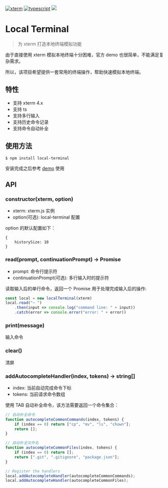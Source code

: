 [![xterm](https://img.shields.io/badge/local-xterm-blue.svg)](https://xtermjs.org/)
[![typescript](https://img.shields.io/badge/language-typescript-blue.svg)](https://www.tslang.cn/index.html)
![](https://img.shields.io/badge/license-MIT-000000.svg)

# Local Terminal

> 为 xterm 打造本地终端模拟功能

由于直接使用 xterm 模拟本地终端十分困难，官方 demo 也很简单，不能满足复杂需求。

所以，该项目希望提供一套常用的终端操作，帮助快速模拟本地终端。

## 特性

* 支持 xterm 4.x
* 支持 ts
* 支持多行输入
* 支持历史命令记录
* 支持命令自动补全

## 使用方法

``` shell
$ npm install local-terminal
```

安装完成之后参考 [demo](https://github.com/KayneWang/local-terminal/blob/master/src/demos/react.stories.js) 使用

## API

### constructor(xterm, option)

* xterm: xterm.js 实例
* option(可选): local-terminal 配置

option 的默认配置如下：

``` 
{
    historySize: 10
}
```

### read(prompt, continuationPrompt) -> Promise

* prompt: 命令行提示符
* continuationPrompt(可选): 多行输入时的提示符

读取输入后的单行命令，返回一个 Promise 用于处理完成输入后的操作:

``` js
const local = new localTerminal(xterm)
local.read("~ ")
    .then(input => console.log("command line: " + input))
    .catch(error => console.error("error: " + error))
```

### print(message)

输入命令

### clear()

清屏

### addAutocompleteHandler(index, tokens) -> string[]

* index: 当前自动完成命令下标
* tokens: 当前请求命令数组

使用 TAB 自动补全命令，该方法需要返回一个命令集合：

``` js
// 自动补全命令
function autocompleteCommonCommands(index, tokens) {
    if (index == 0) return ["cp", "mv", "ls", "chown"];
    return [];
}

// 自动补全文件名
function autocompleteCommonFiles(index, tokens) {
    if (index == 0) return [];
    return [".git", ".gitignore", "package.json"];
}

// Register the handlers
local.addAutocompleteHandler(autocompleteCommonCommands);
local.addAutocompleteHandler(autocompleteCommonFiles);
```
